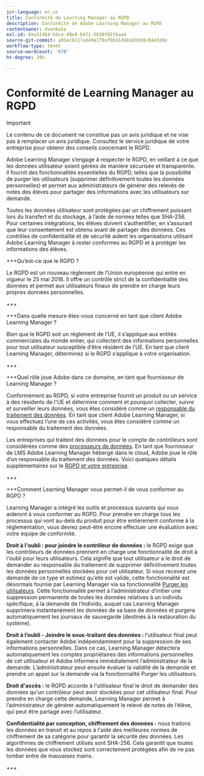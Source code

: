 ```yaml
---
jcr-language: en_us
title: Conformité de Learning Manager au RGPD
description: Conformité de Adobe Learning Manager au RGPD
contentowner: dvenkate
exl-id: 8ea31464-b4ce-49e8-b471-5630f0216aa4
source-git-commit: a01ec6117ad49a1f9af0b31d48ad19ddc8443dde
workflow-type: tm+mt
source-wordcount: '678'
ht-degree: 39%

---
```


# Conformité de Learning Manager au RGPD

>[!IMPORTANT]
>
>Le contenu de ce document ne constitue pas un avis juridique et ne vise pas à remplacer un avis juridique. Consultez le service juridique de votre entreprise pour obtenir des conseils concernant le RGPD.

Adobe Learning Manager s’engage à respecter le RGPD, en veillant à ce que les données utilisateur soient gérées de manière sécurisée et transparente. Il fournit des fonctionnalités essentielles du RGPD, telles que la possibilité de purger les utilisateurs (supprimer définitivement toutes les données personnelles) et permet aux administrateurs de générer des relevés de notes des élèves pour partager des informations avec les utilisateurs sur demande.

Toutes les données utilisateur sont protégées par un chiffrement puissant lors du transfert et du stockage, à l’aide de normes telles que SHA-256. Pour certaines intégrations, les élèves doivent s’authentifier, en s’assurant que leur consentement est obtenu avant de partager des données. Ces contrôles de confidentialité et de sécurité aident les organisations utilisant Adobe Learning Manager à rester conformes au RGPD et à protéger les informations des élèves.

+++Qu’est-ce que le RGPD ?

Le RGPD est un nouveau règlement de l’Union européenne qui entre en vigueur le 25 mai 2018. Il offre un contrôle strict de la confidentialité des données et permet aux utilisateurs finaux de prendre en charge leurs propres données personnelles.

+++

+++Dans quelle mesure êtes-vous concerné en tant que client Adobe Learning Manager ?

Bien que le RGPD soit un règlement de l’UE, il s’applique aux entités commerciales du monde entier, qui collectent des informations personnelles pour tout utilisateur susceptible d’être résident de l’UE.  En tant que client Learning Manager, déterminez si le RGPD s’applique à votre organisation.

+++

+++Quel rôle joue Adobe dans ce domaine, en tant que fournisseur de Learning Manager ?

Conformément au RGPD, si votre entreprise fournit un produit ou un service à des résidents de l&#39;UE et détermine comment et pourquoi collecter, suivre et surveiller leurs données, vous êtes considéré comme un [responsable du traitement des données](https://gdpr-info.eu/art-24-gdpr/). En tant que client Adobe Learning Manager, si vous effectuez l’une de ces activités, vous êtes considéré comme un responsable du traitement des données.

Les entreprises qui traitent des données pour le compte de contrôleurs sont considérées comme des [processeurs de données](https://gdpr-info.eu/art-28-gdpr/). En tant que fournisseur de LMS Adobe Learning Manager hébergé dans le cloud, Adobe joue le rôle d’un responsable du traitement des données. Voici quelques détails supplémentaires sur le [RGPD et votre entreprise](https://www.adobe.com/privacy/general-data-protection-regulation.html).

+++

+++Comment Learning Manager vous permet-il de vous conformer au RGPD ?

Learning Manager a intégré les outils et processus suivants qui vous aideront à vous conformer au RGPD. Pour prendre en charge tous les processus qui vont au-delà du produit pour être entièrement conforme à la réglementation, vous devrez peut-être encore effectuer une évaluation avec votre équipe de conformité.

**Droit à l&#39;oubli : pour joindre le contrôleur de données :** le RGPD exige que les contrôleurs de données prennent en charge une fonctionnalité de droit à l&#39;oubli pour leurs utilisateurs. Cela signifie que tout utilisateur a le droit de demander au responsable du traitement de supprimer définitivement toutes les données personnelles stockées pour cet utilisateur. Si vous recevez une demande de ce type et estimez qu’elle est valide, cette fonctionnalité est désormais fournie par Learning Manager via sa fonctionnalité [Purger les utilisateurs](../administrators/feature-summary/purge-users.md). Cette fonctionnalité permet à l’administrateur d’initier une suppression permanente de toutes les données relatives à un individu spécifique, à la demande de l’individu, auquel cas Learning Manager supprimera instantanément les données de sa base de données et purgera automatiquement les journaux de sauvegarde (destinés à la restauration du système).

**Droit à l’oubli - Joindre le sous-traitant des données :** l’utilisateur final peut également contacter Adobe indépendamment pour la suppression de ses informations personnelles. Dans ce cas, Learning Manager détectera automatiquement les comptes propriétaires des informations personnelles de cet utilisateur et Adobe informera immédiatement l’administrateur de la demande. L’administrateur peut ensuite évaluer la validité de la demande et prendre un appel sur la demande via la fonctionnalité Purger les utilisateurs.

**Droit d&#39;accès :** le RGPD accorde à l&#39;utilisateur final le droit de demander des données qu&#39;un contrôleur peut avoir stockées pour cet utilisateur final. Pour prendre en charge cette demande, Learning Manager permet à l’administrateur de générer automatiquement le relevé de notes de l’élève, qui peut être partagé avec l’utilisateur.

**Confidentialité par conception, chiffrement des données :** nous traitons les données en transit et au repos à l&#39;aide des meilleures normes de chiffrement de sa catégorie pour garantir la sécurité des données. Les algorithmes de chiffrement utilisés sont SHA-256. Cela garantit que toutes les données que vous stockez sont correctement protégées afin de ne pas tomber entre de mauvaises mains.

+++

